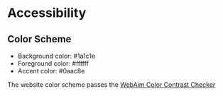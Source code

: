 # Accessibility

## Color Scheme

* Background color: #1a1c1e
* Foreground color: #ffffff
* Accent color: #0aac8e

The website color scheme passes the [WebAim Color Contrast Checker](http://webaim.org/resources/contrastchecker) 



